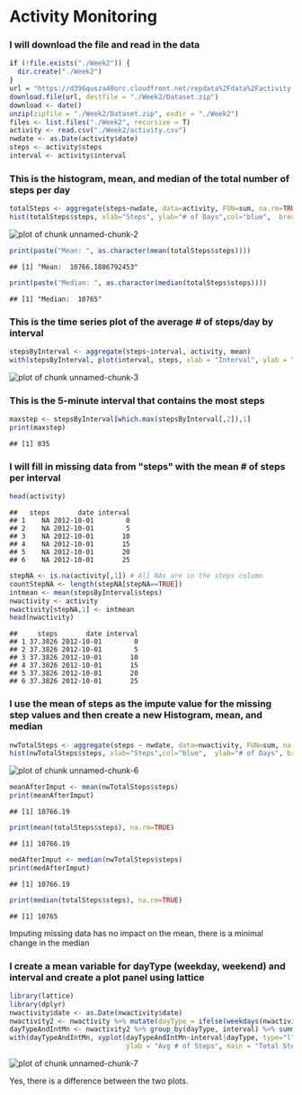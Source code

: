 # Activity Monitoring

### I will download the file and read in the data

```r
if (!file.exists("./Week2")) {
  dir.create("./Week2")
}
url = "https://d396qusza40orc.cloudfront.net/repdata%2Fdata%2Factivity.zip"
download.file(url, destfile = "./Week2/Dataset.zip")
download <- date()
unzip(zipfile = "./Week2/Dataset.zip", exdir = "./Week2")
files <- list.files("./Week2", recursive = T)
activity <- read.csv("./Week2/activity.csv")
nwdate <- as.Date(activity$date)
steps <- activity$steps
interval <- activity$interval
```
### This is the histogram, mean, and median of the total number of steps per day


```r
totalSteps <- aggregate(steps~nwdate, data=activity, FUN=sum, na.rm=TRUE)
hist(totalSteps$steps, xlab="Steps", ylab="# of Days",col="blue",  breaks=10,main="Total # of Steps/Day")
```

![plot of chunk unnamed-chunk-2](figure/unnamed-chunk-2-1.png)

```r
print(paste("Mean: ", as.character(mean(totalSteps$steps))))
```

```
## [1] "Mean:  10766.1886792453"
```

```r
print(paste("Median: ", as.character(median(totalSteps$steps))))
```

```
## [1] "Median:  10765"
```

### This is the time series plot of the average # of steps/day by interval

```r
stepsByInterval <- aggregate(steps~interval, activity, mean)
with(stepsByInterval, plot(interval, steps, xlab = "Interval", ylab = "Avg # of Steps", type = "l"))
```

![plot of chunk unnamed-chunk-3](figure/unnamed-chunk-3-1.png)

### This is the 5-minute interval that contains the most steps

```r
maxstep <- stepsByInterval[which.max(stepsByInterval[,2]),1]
print(maxstep)
```

```
## [1] 835
```

### I will fill in missing data from "steps" with the mean # of steps per interval

```r
head(activity)
```

```
##   steps       date interval
## 1    NA 2012-10-01        0
## 2    NA 2012-10-01        5
## 3    NA 2012-10-01       10
## 4    NA 2012-10-01       15
## 5    NA 2012-10-01       20
## 6    NA 2012-10-01       25
```

```r
stepNA <- is.na(activity[,1]) # All NAs are in the steps column
countStepNA <- length(stepNA[stepNA==TRUE])
intmean <- mean(stepsByInterval$steps)
nwactivity <- activity
nwactivity[stepNA,1] <- intmean
head(nwactivity)
```

```
##     steps       date interval
## 1 37.3826 2012-10-01        0
## 2 37.3826 2012-10-01        5
## 3 37.3826 2012-10-01       10
## 4 37.3826 2012-10-01       15
## 5 37.3826 2012-10-01       20
## 6 37.3826 2012-10-01       25
```

### I use the mean of steps as the impute value for the missing step values and then create a new Histogram, mean, and median

```r
nwTotalSteps <- aggregate(steps ~ nwdate, data=nwactivity, FUN=sum, na.rm=TRUE)
hist(nwTotalSteps$steps, xlab="Steps",col="blue",  ylab="# of Days", breaks=10,main="New Total # of Steps/Day")
```

![plot of chunk unnamed-chunk-6](figure/unnamed-chunk-6-1.png)

```r
meanAfterImput <- mean(nwTotalSteps$steps)
print(meanAfterImput)
```

```
## [1] 10766.19
```

```r
print(mean(totalSteps$steps), na.rm=TRUE)
```

```
## [1] 10766.19
```

```r
medAfterImput <- median(nwTotalSteps$steps)
print(medAfterImput)
```

```
## [1] 10766.19
```

```r
print(median(totalSteps$steps), na.rm=TRUE)
```

```
## [1] 10765
```

Imputing missing data has no impact on the mean, there is a minimal change in the median

### I create a mean variable for dayType (weekday, weekend) and interval and create a plot panel using lattice

```r
library(lattice)
library(dplyr)
nwactivity$date <- as.Date(nwactivity$date)
nwactivity2 <- nwactivity %>% mutate(dayType = ifelse(weekdays(nwactivity$date)=="Saturday"|weekdays(nwactivity$date)=="Sunday","Weekend","Weekday"))
dayTypeAndIntMn <- nwactivity2 %>% group_by(dayType, interval) %>% summarise(dayTypeAndIntMn=mean(steps))
with(dayTypeAndIntMn, xyplot(dayTypeAndIntMn~interval|dayType, type="l", xlab = "Daily Intervals",
                             ylab = "Avg # of Steps", main = "Total Steps by DayType"))
```

![plot of chunk unnamed-chunk-7](figure/unnamed-chunk-7-1.png)

Yes, there is a difference between the two plots.
